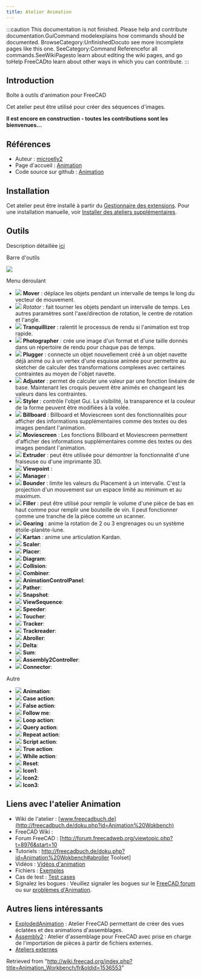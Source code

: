 ```yaml
---
title: Atelier Animation
---
```


:::caution
This documentation is not finished. Please help and contribute documentation.GuiCommand modelexplains how commands should be documented. BrowseCategory:UnfinishedDocuto see more incomplete pages like this one. SeeCategory:Command Referencefor all commands.SeeWikiPagesto learn about editing the wiki pages, and go toHelp FreeCADto learn about other ways in which you can contribute.
:::

## Introduction

Boîte à outils d'animation pour FreeCAD

Cet atelier peut être utilisé pour créer des séquences d'images.

**Il est encore en construction - toutes les contributions sont les bienvenues...**

## Références

- Auteur : [microelly2](https://github.com/microelly2)
- Page d'accueil : [Animation](https://github.com/microelly2/Animation)
- Code source sur github : [Animation](https://github.com/microelly2/Animation)

## Installation

Cet atelier peut être installé à partir du [Gestionnaire des extensions](/Std_AddonMgr/fr "Std AddonMgr/fr"). Pour une installation manuelle, voir [Installer des ateliers supplémentaires](/Installing_more_workbenches/fr "Installing more workbenches/fr").

## Outils

Description détaillée [ici](http://freecadbuch.de/doku.php?id=Animation%20Wokbench#the_toolset)

Barre d'outils

![](/images/Animation-menu-orizz.png)

Menu déroulant

- ![](/images/Animation_Mover.png) **Mover** : déplace les objets pendant un intervalle de temps le long du vecteur de mouvement.
- ![](/images/Animation_Rotator.png) *Rotator* : fait tourner les objets pendant un intervalle de temps. Les autres paramètres sont l'axe/direction de rotation, le centre de rotation et l'angle.
- ![](/images/Animation_Tranquillizer.png) **Tranquillizer** : ralentit le processus de rendu si l'animation est trop rapide.
- ![](/images/Animation_Photographer.png) **Photographer** : crée une image d'un format et d'une taille donnés dans un répertoire de rendu pour chaque pas de temps.
- ![](/images/Animation_Plugger.png) **Plugger** : connecte un objet nouvellement créé à un objet navette déjà animé ou à un vertex d'une esquisse animée pour permettre au sketcher de calculer des transformations complexes avec certaines contraintes au moyen de l'objet navette.
- ![](/images/Animation_Adjuster.png) **Adjuster** : permet de calculer une valeur par une fonction linéaire de base. Maintenant les croquis peuvent être animés en changeant les valeurs dans les contraintes.
- ![](/images/Animation_Styler.png) **Styler** : contrôle l'objet Gui. La visibilité, la transparence et la couleur de la forme peuvent être modifiées à la volée.
- ![](/images/Animation_Billboard.png) **Billboard** : Billboard et Moviescreen sont des fonctionnalités pour afficher des informations supplémentaires comme des textes ou des images pendant l'animation.
- ![](/images/Animation_Moviescreen.png) **Moviescreen** : Les fonctions Billboard et Moviescreen permettent d'afficher des informations supplémentaires comme des textes ou des images pendant l'animation.
- ![](/images/Animation_Extruder.png) **Extruder** : peut être utilisée pour démontrer la fonctionnalité d'une fraiseuse ou d'une imprimante 3D.
- ![](/images/Animation_Viewpoint.png) **Viewpoint** :
- ![](/images/Animation_Manager.png) **Manager** :
- ![](/images/Animation_Bounder.png) **Bounder** : limite les valeurs du Placement à un intervalle. C'est la projection d'un mouvement sur un espace limité au minimum et au maximum.
- ![](/images/Animation_Filler.png) **Filler** : peut être utilisé pour remplir le volume d'une pièce de bas en haut comme pour remplir une bouteille de vin. Il peut fonctionner comme une tranche de la pièce comme un scanner.
- ![](/images/Animation_Gearing.png) **Gearing** : anime la rotation de 2 ou 3 engrenages ou un système étoile-planète-lune.
- ![](/images/Animation_Kartan.png) **Kartan** : anime une articulation Kardan.
- ![](/images/Animation_Scaler.png) **Scaler**:
- ![](/images/Animation_Placer.png) **Placer**:
- ![](/images/Animation_Diagram.png) **Diagram**:
- ![](/images/Animation_Collision.png) **Collision**:
- ![](/images/Animation_Combiner.png) **Combiner**:
- ![](/images/Animation_AnimationControlPanel.png) **AnimationControlPanel**:
- ![](/images/Animation_Pather.png) **Pather**:
- ![](/images/Animation_Snapshot.png) **Snapshot**:
- ![](/images/Animation_ViewSequence.png) **ViewSequence**:
- ![](/images/Animation_Speeder.png) **Speeder**:
- ![](/images/Animation_Toucher.png) **Toucher**:
- ![](/images/Animation_Tracker.png) **Tracker**:
- ![](/images/Animation_Trackreader.png) **Trackreader**:
- ![](/images/Animation_Abroller.png) **Abroller**:
- ![](/images/Animation_Delta.png) **Delta**:
- ![](/images/Animation_Sum.png) **Sum**:
- ![](/images/Animation_Assembly2Controller.png) **Assembly2Controller**:
- ![](/images/Animation_Connector.png) **Connector**:

Autre

- ![](/images/Animation_Animation.png) **Animation**:
- ![](/images/Animation_CaseAction.png) **Case action**:
- ![](/images/Animation_FalseAction.png) **False action**:
- ![](/images/Animation_FollowMe.png) **Follow me**:
- ![](/images/Animation_LoopAction.png) **Loop action**:
- ![](/images/Animation_QueryAction.png) **Query action**:
- ![](/images/Animation_RepeatAction.png) **Repeat action**:
- ![](/images/Animation_ScriptAction.png) **Script action**:
- ![](/images/Animation_TrueAction.png) **True action**:
- ![](/images/Animation_WhileAction.png) **While action**:
- ![](/images/Animation_Reset.png) **Reset**:
- ![](/images/Animation_Icon1.png) **Icon1**:
- ![](/images/Animation_Icon2.png) **Icon2**:
- ![](/images/Animation_Icon3.png) **Icon3**:

## Liens avec l'atelier Animation

- Wiki de l'atelier : [www.freecadbuch.de](http://freecadbuch.de/doku.php?id=Animation%20Wokbench)
- FreeCAD Wiki :
- Forum FreeCAD : [<http://forum.freecadweb.org/viewtopic.php?t=8976&start=10>
- Tutoriels : <http://freecadbuch.de/doku.php?id=Animation%20Wokbench#abroller> Toolset]
- Vidéos : [Vidéos d'animation](http://freecadbuch.de/doku.php?id=animation:videos)
- Fichiers : [Exemples](https://github.com/microelly2/Animation-WB-Examples)
- Cas de test : [Test cases](https://github.com/microelly2/Animation/tree/master/testcases)
- Signalez les bogues : Veuillez signaler les bogues sur le [FreeCAD forum](http://forum.freecadweb.org/index.php) ou sur [problèmes d'Animation](https://github.com/microelly2/Animation/issues).

## Autres liens intéressants

- [ExplodedAnimation](http://www.freecadweb.org/wiki/index.php?title=Sandbox:ExplodedAnimation) : Atelier FreeCAD permettant de créer des vues éclatées et des animations d'assemblages.
- [Assembly2](http://www.freecadweb.org/wiki/index.php?title=Sandbox:Assembly2) : Atelier d'assemblage pour FreeCAD avec prise en charge de l'importation de pièces à partir de fichiers externes.
- [Ateliers externes](/External_workbenches/fr "External workbenches/fr")

Retrieved from "<http://wiki.freecad.org/index.php?title=Animation_Workbench/fr&oldid=1536553>"
